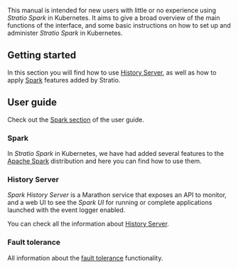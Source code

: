 This manual is intended for new users with little or no experience using *Stratio Spark* in Kubernetes. It aims to give a broad overview of the main functions of the interface, and some basic instructions on how to set up and administer *Stratio Spark* in Kubernetes.

## Getting started

In this section you will find how to use [History Server](User-guide/History-Server.md), as well as how to apply [Spark](User-guide/Spark.md) features added by Stratio.

## User guide

Check out the [Spark section](User-guide/Spark.md) of the user guide.

### Spark

In *Stratio Spark* in Kubernetes, we have had added several features to the [Apache Spark](https://spark.apache.org/documentation.html) distribution and here you can find how to use them.

### History Server

*Spark History Server* is a Marathon service that exposes an API to monitor, and a web UI to see the *Spark UI* for running or complete applications launched with the event logger enabled.

You can check all the information about [History Server](User-guide/History-Server.md).

### Fault tolerance

All information about the [fault tolerance](User-guide/Fault-tolerance.md) functionality. 

